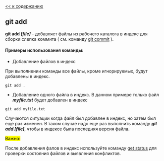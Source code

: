 [<< к содержанию](./readme.md)

## git add

**git add *[file]*** - добавляет файлы из рабочего каталога в индекс для сборки слепка коммита ( см. команду [git commit](./commit.md) ).




#### Примеры использования команды:

* Добавление файлов в индекс

При выполнении команды все файлы, кроме игнорируемых, будут добавлены в индекс. 

```bash=
git add .
```

* Добавление одного файла в индекс. В данном примере только файл ***myfile.txt*** будет добавлен в индекс

```bash=
git add myfile.txt
```

Случаются ситуации когда файл был добавлен в индекс, но затем был еще раз изменен. В таком случае надо еще раз выполнить команду ***git add [file]***, чтобы в индексе была последняя версия файла.

<mark>Важно:<mark>

После добавления фалов в индекс используйте команду [get status](./status.md) для проверки состояния файлов и выявления конфликтов.

